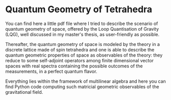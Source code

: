 # Quantum Geometry of Tetrahedra

You can find here a little pdf file where I tried to describe the scenario of quantum geometry of space, offered by the Loop Quantisation of Gravity (LQG), well discussed in  my master's thesis, as user-friendly as possible.

Thereafter, the quantum geometry of space is modeled by the theory in a discrete lattice made of spin tetrahedra and one is able to describe the quantum geometric properties of space as observables of the theory: they reduce to some self-adjoint operators among finite dimensional vector spaces with real spectra containing the possible outcomes of the measurements, in a perfect quantum flavor.

Everything lies within the framework of multilinear algebra and here you can find Python code computing such matricial geometric observables of the gravitational field.
